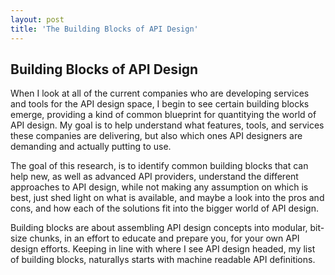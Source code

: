 ```yaml
---
layout: post
title: 'The Building Blocks of API Design'
---
```

<h2>Building Blocks of API Design</h2>
<p>When I look at all of the current companies who are developing services and tools for the API design space, I begin to see certain building blocks emerge, providing a kind of common blueprint for quantitying the world of API design. My goal is to help understand what features, tools, and services these companies are delivering, but also which ones API designers are demanding and actually putting to use.</p>
<p>The goal of this research, is to identify common building blocks that can help new, as well as advanced API providers, understand the different approaches to API design, while not making any assumption on which is best, just shed light on what is available, and maybe a look into the pros and cons, and how each of the solutions fit into the bigger world of API design.</p>
<p>Building blocks are about assembling API design concepts into modular, bit-size chunks, in an effort to educate and prepare you, for your own API design efforts. Keeping in line with where I see API design headed, my list of building blocks, naturallys starts with machine readable API definitions.</p>